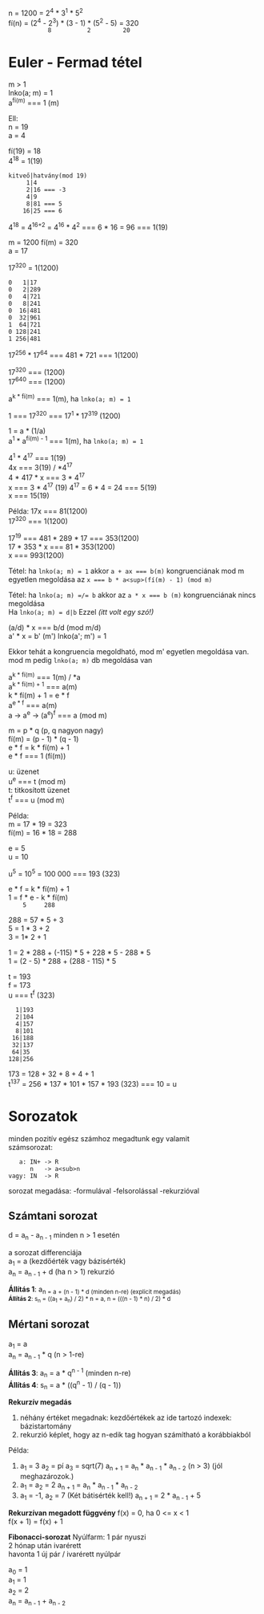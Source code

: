 
n = 1200 = 2<sup>4</sup> * 3<sup>1</sup> * 5<sup>2</sup>  
fí(n) = (2<sup>4</sup> - 2<sup>3</sup>) * (3 - 1) * (5<sup>2</sup> - 5) = 320  
`           8          2         20`

# Euler - Fermad tétel
m > 1  
lnko(a; m) = 1  
a<sup>fí(m)</sup> === 1 (m)  

Ell:  
n = 19  
a = 4  

fí(19) = 18  
4<sup>18</sup> = 1(19)  
```
kitveő|hatvány(mod 19)
     1|4
     2|16 === -3
     4|9
     8|81 === 5
    16|25 === 6
```
4<sup>18</sup> = 4<sup>16+2</sup> = 4<sup>16</sup> * 4<sup>2</sup> === 6 * 16 = 96 === 1(19)

m = 1200 fí(m) = 320  
a = 17  

17<sup>320</sup> = 1(1200)
```
0   1|17
0   2|289
0   4|721
0   8|241
0  16|481
0  32|961
1  64|721
0 128|241
1 256|481
```

17<sup>256</sup> * 17<sup>64</sup> === 481 * 721 === 1(1200)

17<sup>320</sup> === (1200)  
17<sup>640</sup> === (1200)

a<sup>k * fí(m)</sup> === 1(m), ha `lnko(a; m) = 1`

1 === 17<sup>320</sup> === 17<sup>1</sup> * 17<sup>319</sup> (1200)

1 = a * (1/a)  
a<sup>1</sup> * a<sup>fí(m) - 1</sup> === 1(m), ha `lnko(a; m) = 1`

4<sup>1</sup> * 4<sup>17</sup> === 1(19)  
4x === 3(19) / *4<sup>17</sup>  
4 * 4</sup>17 * x === 3 * 4<sup>17</sup>  
x === 3 * 4<sup>17</sup> (19)             4<sup>17</sup> = 6 * 4 = 24 === 5(19)  
x === 15(19)

Példa: 17x === 81(1200)  
17<sup>320</sup> === 1(1200)

17<sup>19</sup> === 481 * 289 * 17 === 353(1200)  
17 * 353 * x === 81 * 353(1200)  
x === 993(1200)

Tétel: ha `lnko(a; m) = 1` akkor `a + ax === b(m)` kongruenciának mod m egyetlen megoldása az `x === b * a<sup>(fí(m) - 1) (mod m)`

Tétel: ha `lnko(a; m) =/= b` akkor az `a * x === b (m)` kongruenciának nincs megoldása  
Ha `lnko(a; m) = d|b` Ezzel *(itt volt egy szó!)*

(a/d) * x === b/d (mod m/d)  
a' * x = b' (m') lnko(a'; m') = 1

Ekkor tehát a kongruencia megoldható, mod m' egyetlen megoldása van.  
mod m pedig `lnko(a; m)` db megoldása van

a<sup>k * fí(m)</sup> === 1(m) / *a  
a<sup>k * fí(m) + 1</sup> === a(m)  
k * fí(m) + 1 = e * f  
a<sup>e * f</sup> === a(m)  
a -> a<sup>e</sup> -> (a<sup>e</sup>)<sup>f</sup> === a (mod m)

m = p * q (p, q nagyon nagy)  
fí(m) = (p - 1) * (q - 1)  
e * f = k * fí(m) + 1  
e * f === 1 (fí(m))

u: üzenet  
u<sup>e</sup> === t (mod m)  
t: titkosított üzenet  
t<sup>f</sup> === u (mod m)

Példa:  
m = 17 * 19 = 323  
fí(m) = 16 * 18 = 288

e = 5  
u = 10

u<sup>5</sup> = 10<sup>5</sup> = 100 000 === 193 (323)

e * f = k * fí(m) + 1  
1 = f * e - k * fí(m)  
`    5     288`

288 = 57 * 5 + 3  
5   = 1 * 3 + 2  
3   = 1* 2 + 1  

1 = 2 * 288 + (-115) * 5 + 228 * 5 - 288 * 5  
1 = (2 - 5) * 288 + (288 - 115) * 5

t = 193  
f = 173  
u === t<sup>f</sup> (323)

```
  1|193
  2|104
  4|157
  8|101
 16|188
 32|137
 64|35
128|256
```

173 = 128 + 32 + 8 + 4 + 1  
t<sup>137</sup> = 256 * 137 * 101 * 157 * 193 (323) === 10 = u

# Sorozatok
minden pozitív egész számhoz megadtunk egy valamit  
számsorozat:
```
   a: IN+ -> R
      n   -> a<sub>n
vagy: IN  -> R
```

sorozat megadása:
-formulával
-felsorolással
-rekurzióval

## Számtani sorozat
d = a<sub>n</sub> - a<sub>n - 1</sub>    minden n > 1 esetén

a sorozat differenciája  
a<sub>1</sub> = a (kezdőérték vagy bázisérték)  
a<sub>n</sub> = a<sub>n - 1</sub> + d (ha n > 1) rekurzió

**Állítás 1**: a<sub>n = a + (n - 1) * d (minden n-re) (explicit megadás)  
**Állítás 2**: s<sub>n</sub> = ((a<sub>1</sub> + a<sub>n</sub>) / 2) * n = a, n = (((n - 1) * n) / 2) * d

## Mértani sorozat
a<sub>1</sub> = a  
a<sub>n</sub> = a<sub>n - 1</sub> * q (n > 1-re)

**Állítás 3**: a<sub>n</sub> = a * q<sup>n - 1</sup> (minden n-re)  
**Állítás 4**: s<sub>n</sub> = a * ((q<sup>n</sup> - 1) / (q - 1))

**Rekurzív megadás**
1. néhány értéket megadnak: kezdőértékek
   az ide tartozó indexek: bázistartomány
2. rekurzió
   képlet, hogy az n-edik tag hogyan számítható a korábbiakból

Példa:
1. a<sub>1</sub> = 3 a<sub>2</sub> = pí a<sub>3</sub> = sqrt(7)
   a<sub>n + 1</sub> = a<sub>n</sub> * a<sub>n - 1</sub> * a<sub>n - 2</sub> (n > 3) (jól meghazározok.)
2. a<sub>1</sub> = a<sub>2</sub> = 2
   a<sub>n + 1</sub> = a<sub>n</sub> * a<sub>n - 1</sub> * a<sub>n - 2</sub> 
3. a<sub>1</sub> = -1, a<sub>2</sub> = 7 (Két bátisérték kell!)
   a<sub>n + 1</sub> =  2 * a<sub>n - 1</sub> + 5

**Rekurzívan megadott függvény**
f(x) = 0, ha 0 <= x < 1  
f(x + 1) = f(x) + 1

**Fibonacci-sorozat**
Nyúlfarm: 1 pár nyuszi  
2 hónap után ivarérett  
havonta 1 új pár / ivarérett nyúlpár

a<sub>0</sub> = 1  
a<sub>1</sub> = 1  
a<sub>2</sub> = 2  
a<sub>n</sub> = a<sub>n - 1</sub> + a<sub>n - 2</sub>